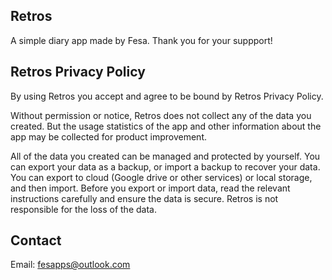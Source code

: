 ## Retros
A simple diary app made by Fesa. Thank you for your suppport!

## Retros Privacy Policy
By using Retros you accept and agree to be bound by Retros Privacy Policy.

Without permission or notice, Retros does not collect any of the data you created. But the usage statistics of the app and other information about the app may be collected for product improvement.

All of the data you created can be managed and protected by yourself. You can export your data as a backup, or import a backup to recover your data. You can export to cloud (Google drive or other services) or local storage, and then import. Before you export or import data, read the relevant instructions carefully and ensure the data is secure. Retros is not responsible for the loss of the data.

## Contact
Email: fesapps@outlook.com
